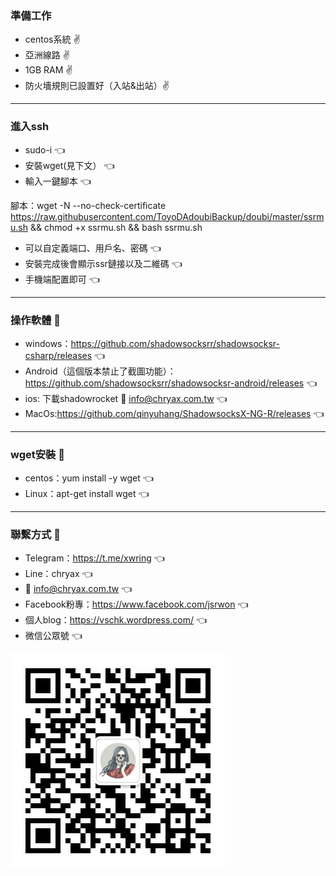 ### 準備工作 ###

* centos系統 :v:
* 亞洲線路 :v:
* 1GB RAM :v:
* 防火墻規則已設置好（入站&出站）:v:

--------

### 進入ssh ###

* sudo-i :point_left:
* 安裝wget(見下文） :point_left:
* 輸入一鍵腳本 :point_left:

腳本：wget -N --no-check-certificate https://raw.githubusercontent.com/ToyoDAdoubiBackup/doubi/master/ssrmu.sh && chmod +x ssrmu.sh && bash ssrmu.sh

* 可以自定義端口、用戶名、密碼 :point_left:
* 安裝完成後會顯示ssr鏈接以及二維碼 :point_left:
* 手機端配置即可 :point_left:

------

### 操作軟體 :bell:

- windows：https://github.com/shadowsocksrr/shadowsocksr-csharp/releases :point_left:
- Android（這個版本禁止了截圖功能）：https://github.com/shadowsocksrr/shadowsocksr-android/releases :point_left:
- ios: 下載shadowrocket :email: info@chryax.com.tw :point_left:
- MacOs:https://github.com/qinyuhang/ShadowsocksX-NG-R/releases  :point_left:

-----

### wget安裝 :bell:

* centos：yum install -y wget :point_left:
* Linux：apt-get install wget :point_left:

-----

### 聯繫方式 :bell:

- Telegram：https://t.me/xwring :point_left:
- Line：chryax :point_left:
- :email: info@chryax.com.tw :point_left:
- Facebook粉專：https://www.facebook.com/jsrwon :point_left:
- 個人blog：https://vschk.wordpress.com/ :point_left:
- 微信公眾號 :point_left:

![image](https://github.com/hkjswong/shadowsocksR-setup/blob/master/%E5%BE%AE%E4%BF%A1%E5%85%AC%E7%9C%BE%E8%99%9F.jpg)

